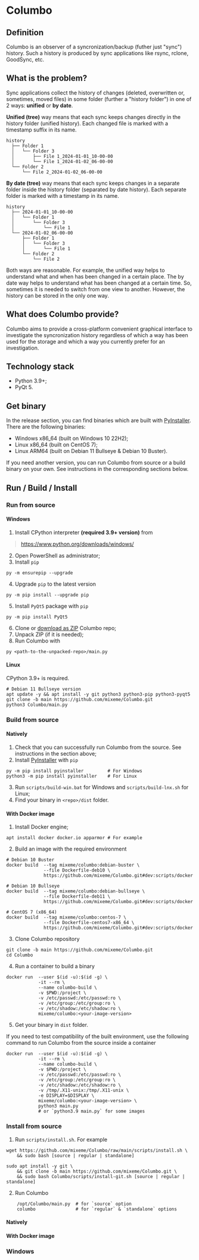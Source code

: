 # Columbo
## Definition
Columbo is an observer of a syncronization/backup (futher just "sync") history. Such a history is produced by sync applications like rsync, rclone, GoodSync, etc.

## What is the problem?
Sync applications collect the history of changes (deleted, overwritten or, sometimes, moved files) in some folder (further a "history folder") in one of 2 ways: **unified** or **by date**.

**Unified (tree)** way means that each sync keeps changes directly in the history folder (unified history). Each changed file is marked with a timestamp suffix in its name.

```
history
  ├── Folder 1
  │   └── Folder 3
  │       ├── File 1_2024-01-01_10-00-00
  │       └── File 1_2024-01-02_06-00-00
  └── Folder 2
      └── File 2_2024-01-02_06-00-00
```

**By date (tree)** way means that each sync keeps changes in a separate folder inside the history folder (separated by date history). Each separate folder is marked with a timestamp in its name.

```
history
  ├── 2024-01-01_10-00-00
  │   └── Folder 1
  │       └── Folder 3
  │           └── File 1
  └── 2024-01-02_06-00-00
      ├── Folder 1
      │   └── Folder 3
      │       └── File 1
      └── Folder 2
          └── File 2
```

Both ways are reasonable. For example, the unified way helps to understand what and when has been changed in a certain place. The by date way helps to understand what has been changed at a certain time. So, sometimes it is needed to switch from one view to another. However, the history can be stored in the only one way.

## What does Columbo provide?
Columbo aims to provide a cross-platform convenient graphical interface to investigate the syncronization history regardless of which a way has been used for the storage and which a way you currently prefer for an investigation.

## Technology stack
+ Python 3.9+;
+ PyQt 5.

## Get binary
In the release section, you can find binaries which are built with [PyInstaller](https://pyinstaller.org/). There are the following binaries:

+ Windows x86_64 (built on Windows 10 22H2);
+ Linux x86_64 (built on CentOS 7);
+ Linux ARM64 (built on Debian 11 Bullseye & Debian 10 Buster).

If you need another version, you can run Columbo from source or a build binary on your own. See instructions in the corresponding sections below. 

## Run / Build / Install 
### Run from source
#### Windows
1. Install CPython interpreter **(required 3.9+ version)** from
> https://www.python.org/downloads/windows/
2. Open PowerShell as administrator;
3. Install `pip`
```shell
py -m ensurepip --upgrade
```
4. Upgrade `pip` to the latest version
```shell
py -m pip install --upgrade pip
```
5. Install `PyQt5` package with `pip`
```shell
py -m pip install PyQt5
```
6. Clone or [download as ZIP](http://github.com/mixeme/Columbo/zipball/main/) Columbo repo;
7. Unpack ZIP (if it is needed);
8. Run Columbo with
```shell
py <path-to-the-unpacked-repo>/main.py
```

#### Linux
CPython 3.9+ is required.
```shell
# Debian 11 Bullseye version
apt update -y && apt install -y git python3 python3-pip python3-pyqt5
git clone -b main https://github.com/mixeme/Columbo.git
python3 Columbo/main.py
```

### Build from source
#### Natively
1. Check that you can successfully run Columbo from the source. See instructions in the section above;
2. Install [PyInstaller](https://pyinstaller.org/) with `pip`

```shell
py -m pip install pyinstaller         # For Windows  
python3 -m pip install pyinstaller    # For Linux
```

3. Run `scripts/build-win.bat` for Windows and `scripts/build-lnx.sh` for Linux;
4. Find your binary in `<repo>/dist` folder.

#### With Docker image
1. Install Docker engine;

```shell
apt install docker docker.io apparmor # For example
```

2. Build an image with the required environment 

```shell
# Debian 10 Buster
docker build  --tag mixeme/columbo:debian-buster \
              --file Dockerfile-deb10 \
              https://github.com/mixeme/Columbo.git#dev:scripts/docker

# Debian 10 Bullseye
docker build  --tag mixeme/columbo:debian-bullseye \
              --file Dockerfile-deb11 \
              https://github.com/mixeme/Columbo.git#dev:scripts/docker

# CentOS 7 (x86_64)
docker build  --tag mixeme/columbo:centos-7 \
              --file Dockerfile-centos7-x86_64 \
              https://github.com/mixeme/Columbo.git#dev:scripts/docker
```

3. Clone Columbo repository

```shell
git clone -b main https://github.com/mixeme/Columbo.git
cd Columbo
```

4. Run a container to build a binary

```shell
docker run  --user $(id -u):$(id -g) \
            -it --rm \
            --name columbo-build \
            -v $PWD:/project \
            -v /etc/passwd:/etc/passwd:ro \
            -v /etc/group:/etc/group:ro \
            -v /etc/shadow:/etc/shadow:ro \
            mixeme/columbo:<your-image-version>
```

5. Get your binary in `dist` folder.  

If you need to test compatibility of the built environment, use the following command to run Columbo from the source inside a container

```shell
docker run  --user $(id -u):$(id -g) \
            -it --rm \
            --name columbo-build \
            -v $PWD:/project \
            -v /etc/passwd:/etc/passwd:ro \
            -v /etc/group:/etc/group:ro \
            -v /etc/shadow:/etc/shadow:ro \
            -v /tmp/.X11-unix:/tmp/.X11-unix \
            -e DISPLAY=$DISPLAY \
            mixeme/columbo:<your-image-version> \
            python3 main.py
            # or `python3.9 main.py` for some images
```

### Install from source
1. Run `scripts/install.sh`. For example
```shell
wget https://github.com/mixeme/Columbo/raw/main/scripts/install.sh \
    && sudo bash [source | regular | standalone]
   
sudo apt install -y git \
    && git clone -b main https://github.com/mixeme/Columbo.git \
    && sudo bash Columbo/scripts/install-git.sh [source | regular | standalone]
```
2. Run Columbo
```shell
    /opt/Columbo/main.py  # for `source` option
    columbo               # for `regular` & `standalone` options 
```



#### Natively


#### With Docker image

### Windows

